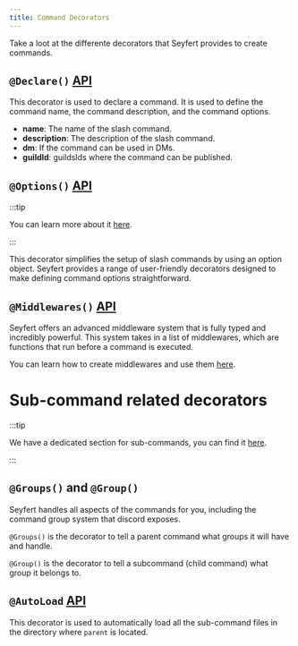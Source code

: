 ```yaml
---
title: Command Decorators
---
```


Take a loot at the differente decorators that Seyfert provides to create commands.

## `@Declare()` [API](/api/functions/declare)

This decorator is used to declare a command. It is used to define the command name, the command description, and the command options.

- **name**: The name of the slash command.
- **description**: The description of the slash command.
- **dm**: If the command can be used in DMs.
- **guildId**: guildsIds where the command can be published.


## ``@Options()`` [API](/api/functions/options)

:::tip

You can learn more about it [here](./options).

:::

This decorator simplifies the setup of slash commands by using an option object. Seyfert provides a range of user-friendly decorators designed to make defining command options straightforward.


## ``@Middlewares()`` [API](/api/functions/middlewares)

Seyfert offers an advanced middleware system that is fully typed and incredibly powerful. This system takes in a list of middlewares, which are functions that run before a command is executed.

You can learn how to create middlewares and use them [here](./middlewares).

# Sub-command related decorators

:::tip

We have a dedicated section for sub-commands, you can find it [here](./subcommands).

:::

## `@Groups()` and `@Group()`

Seyfert handles all aspects of the commands for you, including the command group system that discord exposes.

`@Groups()` is the decorator to tell a parent command what groups it will have and handle.

`@Group()` is the decorator to tell a subcommand (child command) what group it belongs to.

## `@AutoLoad` [API](/api/functions/autoload)

This decorator is used to automatically load all the sub-command files in the directory where `parent` is located.